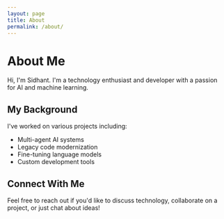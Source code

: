 ```yaml
---
layout: page
title: About
permalink: /about/
---
```


# About Me

Hi, I'm Sidhant. I'm a technology enthusiast and developer with a passion for AI and machine learning. 

## My Background

I've worked on various projects including:

- Multi-agent AI systems
- Legacy code modernization
- Fine-tuning language models
- Custom development tools

## Connect With Me

Feel free to reach out if you'd like to discuss technology, collaborate on a project, or just chat about ideas!
